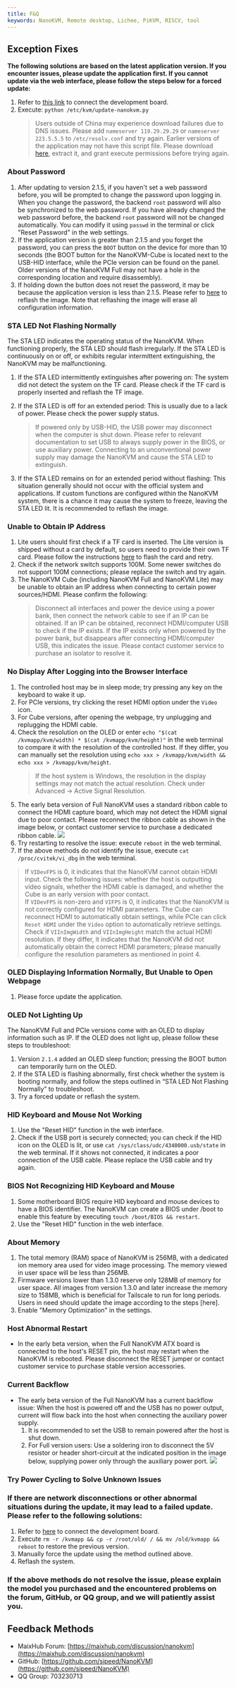 ```yaml
---
title: F&Q
keywords: NanoKVM, Remote desktop, Lichee, PiKVM, RISCV, tool
---
```


## Exception Fixes

**The following solutions are based on the latest application version. If you encounter issues, please update the application first. If you cannot update via the web interface, please follow the steps below for a forced update:**

1. Refer to [this link](https://wiki.sipeed.com/hardware/zh/kvm/NanoKVM/system/updating.html#%E8%8E%B7%E5%8F%96-IP) to connect the development board.
2. Execute: `python /etc/kvm/update-nanokvm.py`
   > Users outside of China may experience download failures due to DNS issues. Please add `nameserver 119.29.29.29` or `nameserver 223.5.5.5` to `/etc/resolv.conf` and try again.
   > Earlier versions of the application may not have this script file. Please download [here](https://github.com/user-attachments/files/16939944/update-nanokvm.py.zip), extract it, and grant execute permissions before trying again.

### About Password

   1. After updating to version 2.1.5, if you haven't set a web password before, you will be prompted to change the password upon logging in. When you change the password, the backend `root` password will also be synchronized to the web password. If you have already changed the web password before, the backend `root` password will not be changed automatically. You can modify it using `passwd` in the terminal or click "Reset Password" in the web settings.
   2. If the application version is greater than 2.1.5 and you forget the password, you can press the `BOOT` button on the device for more than 10 seconds (the BOOT button for the NanoKVM-Cube is located next to the USB-HID interface, while the PCIe version can be found on the panel. Older versions of the NanoKVM Full may not have a hole in the corresponding location and require disassembly).
   3. If holding down the button does not reset the password, it may be because the application version is less than 2.1.5. Please refer to [here](https://wiki.sipeed.com/hardware/en/kvm/NanoKVM/system/flashing.html) to reflash the image. Note that reflashing the image will erase all configuration information.

### STA LED Not Flashing Normally

The STA LED indicates the operating status of the NanoKVM. When functioning properly, the STA LED should flash irregularly. If the STA LED is continuously on or off, or exhibits regular intermittent extinguishing, the NanoKVM may be malfunctioning.

1. If the STA LED intermittently extinguishes after powering on: The system did not detect the system on the TF card. Please check if the TF card is properly inserted and reflash the TF image.
2. If the STA LED is off for an extended period: This is usually due to a lack of power. Please check the power supply status.

   > If powered only by USB-HID, the USB power may disconnect when the computer is shut down. Please refer to relevant documentation to set USB to always supply power in the BIOS, or use auxiliary power.
   > Connecting to an unconventional power supply may damage the NanoKVM and cause the STA LED to extinguish.

3. If the STA LED remains on for an extended period without flashing: This situation generally should not occur with the official system and applications. If custom functions are configured within the NanoKVM system, there is a chance it may cause the system to freeze, leaving the STA LED lit. It is recommended to reflash the image.

### Unable to Obtain IP Address

1. Lite users should first check if a TF card is inserted. The Lite version is shipped without a card by default, so users need to provide their own TF card. Please follow the instructions [here](https://wiki.sipeed.com/hardware/zh/kvm/NanoKVM/system/flashing.html) to flash the card and retry.
2. Check if the network switch supports 100M. Some newer switches do not support 100M connections; please replace the switch and try again.
3. The NanoKVM Cube (including NanoKVM Full and NanoKVM Lite) may be unable to obtain an IP address when connecting to certain power sources/HDMI. Please confirm the following:
   > Disconnect all interfaces and power the device using a power bank, then connect the network cable to see if an IP can be obtained.
   > If an IP can be obtained, reconnect HDMI/computer USB to check if the IP exists.
   > If the IP exists only when powered by the power bank, but disappears after connecting HDMI/computer USB, this indicates the issue. Please contact customer service to purchase an isolator to resolve it.

### No Display After Logging into the Browser Interface

1. The controlled host may be in sleep mode; try pressing any key on the keyboard to wake it up.
2. For PCIe versions, try clicking the reset HDMI option under the `Video` icon.
3. For Cube versions, after opening the webpage, try unplugging and replugging the HDMI cable.
4. Check the resolution on the OLED or enter `echo "$(cat /kvmapp/kvm/width) * $(cat /kvmapp/kvm/height)"` in the web terminal to compare it with the resolution of the controlled host. If they differ, you can manually set the resolution using `echo xxx > /kvmapp/kvm/width && echo xxx > /kvmapp/kvm/height`.
   > If the host system is Windows, the resolution in the display settings may not match the actual resolution. Check under Advanced -> Active Signal Resolution.
5. The early beta version of Full NanoKVM uses a standard ribbon cable to connect the HDMI capture board, which may not detect the HDMI signal due to poor contact. Please reconnect the ribbon cable as shown in the image below, or contact customer service to purchase a dedicated ribbon cable.
  ![](./../../../assets/NanoKVM/guide/Old_fix.png)
6. Try restarting to resolve the issue: execute `reboot` in the web terminal.
7. If the above methods do not identify the issue, execute `cat /proc/cvitek/vi_dbg` in the web terminal.   
> If `VIDevFPS` is 0, it indicates that the NanoKVM cannot obtain HDMI input. Check the following issues: whether the host is outputting video signals, whether the HDMI cable is damaged, and whether the Cube is an early version with poor contact.   
> If `VIDevFPS` is non-zero and `VIFPS` is 0, it indicates that the NanoKVM is not correctly configured for HDMI parameters. The Cube can reconnect HDMI to automatically obtain settings, while PCIe can click `Reset HDMI` under the `Video` option to automatically retrieve settings.   
> Check if `VIInImgWidth` and `VIInImgHeight` match the actual HDMI resolution. If they differ, it indicates that the NanoKVM did not automatically obtain the correct HDMI parameters; please manually configure the resolution parameters as mentioned in point 4.

### OLED Displaying Information Normally, But Unable to Open Webpage

1. Please force update the application.

### OLED Not Lighting Up

The NanoKVM Full and PCIe versions come with an OLED to display information such as IP. If the OLED does not light up, please follow these steps to troubleshoot:

1. Version `2.1.4` added an OLED sleep function; pressing the BOOT button can temporarily turn on the OLED.
2. If the STA LED is flashing abnormally, first check whether the system is booting normally, and follow the steps outlined in “STA LED Not Flashing Normally” to troubleshoot.
3. Try a forced update or reflash the system.

### HID Keyboard and Mouse Not Working

1. Use the "Reset HID" function in the web interface.
2. Check if the USB port is securely connected; you can check if the HID icon on the OLED is lit, or use `cat /sys/class/udc/4340000.usb/state` in the web terminal. If it shows not connected, it indicates a poor connection of the USB cable. Please replace the USB cable and try again.

### BIOS Not Recognizing HID Keyboard and Mouse

1. Some motherboard BIOS require HID keyboard and mouse devices to have a BIOS identifier. The NanoKVM can create a BIOS under /boot to enable this feature by executing `touch /boot/BIOS && restart`.
2. Use the "Reset HID" function in the web interface.

### About Memory

1. The total memory (RAM) space of NanoKVM is 256MB, with a dedicated ion memory area used for video image processing. The memory viewed in user space will be less than 256MB.
2. Firmware versions lower than 1.3.0 reserve only 128MB of memory for user space. All images from version 1.3.0 and later increase the memory size to 158MB, which is beneficial for Tailscale to run for long periods. Users in need should update the image according to the steps [here].
3. Enable "Memory Optimization" in the settings.

### Host Abnormal Restart
+ In the early beta version, when the Full NanoKVM ATX board is connected to the host's RESET pin, the host may restart when the NanoKVM is rebooted. Please disconnect the RESET jumper or contact customer service to purchase stable version accessories.

### Current Backflow
+ The early beta version of the Full NanoKVM has a current backflow issue: When the host is powered off and the USB has no power output, current will flow back into the host when connecting the auxiliary power supply.
  1. It is recommended to set the USB to remain powered after the host is shut down.
  2. For Full version users: Use a soldering iron to disconnect the 5V resistor or header short-circuit at the indicated position in the image below, supplying power only through the auxiliary power port.
      ![](./../../../assets/NanoKVM/guide/fix2.png)
      
### Try Power Cycling to Solve Unknown Issues

### If there are network disconnections or other abnormal situations during the update, it may lead to a failed update. Please refer to the following solutions:  

1. Refer to [here](https://wiki.sipeed.com/hardware/zh/kvm/NanoKVM/system/updating.html#%E8%8E%B7%E5%8F%96-IP) to connect the development board.  
2. Execute `rm -r /kvmapp && cp -r /root/old/ / && mv /old/kvmapp && reboot` to restore the previous version.  
3. Manually force the update using the method outlined above.  
4. Reflash the system.

### If the above methods do not resolve the issue, please explain the model you purchased and the encountered problems on the forum, GitHub, or QQ group, and we will patiently assist you.

## Feedback Methods

* MaixHub Forum: [https://maixhub.com/discussion/nanokvm](https://maixhub.com/discussion/nanokvm)
* GitHub: [https://github.com/sipeed/NanoKVM](https://github.com/sipeed/NanoKVM)
* QQ Group: 703230713